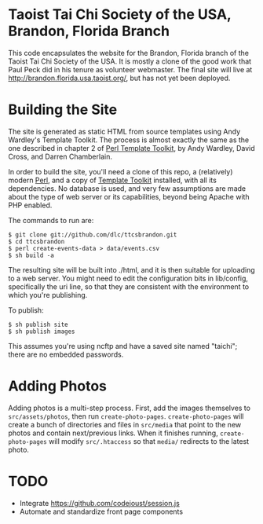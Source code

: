 Taoist Tai Chi Society of the USA, Brandon, Florida Branch
==========================================================

This code encapsulates the website for the Brandon, Florida branch of
the Taoist Tai Chi Society of the USA.  It is mostly a clone of the
good work that Paul Peck did in his tenure as volunteer webmaster.
The final site will live at http://brandon.florida.usa.taoist.org/,
but has not yet been deployed.

Building the Site
=================

The site is generated as static HTML from source templates using Andy
Wardley's Template Toolkit.  The process is almost exactly the same as
the one described in chapter 2 of [Perl Template Toolkit][ptt], by
Andy Wardley, David Cross, and Darren Chamberlain.

In order to build the site, you'll need a clone of this repo, a (relatively)
modern [Perl][], and a copy of [Template Toolkit][tt2] installed, with
all its dependencies. No database is used, and very few assumptions are
made about the type of web server or its capabilities, beyond being Apache
with PHP enabled.

The commands to run are:

    $ git clone git://github.com/dlc/ttcsbrandon.git
    $ cd ttcsbrandon
    $ perl create-events-data > data/events.csv
    $ sh build -a

The resulting site will be built into ./html, and it is then
suitable for uploading to a web server.  You might need to edit the
configuration bits in lib/config, specifically the uri line, so that
they are consistent with the environment to which you're publishing.

To publish:

    $ sh publish site
    $ sh publish images

This assumes you're using ncftp and have a saved site named "taichi";
there are no embedded passwords.

Adding Photos
=============

Adding photos is a multi-step process.  First, add the images themselves to
`src/assets/photos`, then run `create-photo-pages`.  `create-photo-pages`
will create a bunch of directories and files in `src/media` that point to
the new photos and contain next/previous links.  When it finishes running,
`create-photo-pages` will modify `src/.htaccess` so that `media/` redirects
to the latest photo.

  [ptt]: http://oreilly.com/catalog/9780596004767
  [tt2]: http://www.tt2.org/download/
  [Perl]: http://www.perl.org/get.html

TODO
====

  * Integrate https://github.com/codejoust/session.js
  * Automate and standardize front page components

